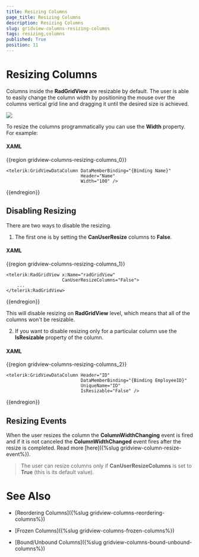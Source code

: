 ```yaml
---
title: Resizing Columns
page_title: Resizing Columns
description: Resizing Columns
slug: gridview-columns-resizing-columns
tags: resizing,columns
published: True
position: 11
---
```


# Resizing Columns

Columns inside the __RadGridView__ are resizable by default. The user is able to easily change the column width by positioning the mouse over the columns vertical grid line and dragging it until the desired size is achieved.

![](images/RadGridView_ResizingColumns_1.png)

To resize the columns programmatically you can use the __Width__ property. For example:

#### __XAML__

{{region gridview-columns-resizing-columns_0}}

	<telerik:GridViewDataColumn DataMemberBinding="{Binding Name}"
                                Header="Name"
                                Width="100" />
{{endregion}}

## Disabling Resizing

There are two ways to disable the resizing. 
1. The first one is by setting the __CanUserResize__ columns to __False__.

#### __XAML__

{{region gridview-columns-resizing-columns_1}}

	<telerik:RadGridView x:Name="radGridView"
	                     CanUserResizeColumns="False">
	    ...
	</telerik:RadGridView>
{{endregion}}

This will disable resizing on __RadGridView__ level, which means that all of the columns won't be resizable. 

2. If you want to disable resizing only for a particular column use the __IsResizable__ property of the column.

#### __XAML__

{{region gridview-columns-resizing-columns_2}}

	<telerik:GridViewDataColumn Header="ID"
                                DataMemberBinding="{Binding EmployeeID}"
                                UniqueName="ID" 
                                IsResizable="False" />
{{endregion}}

## Resizing Events

When the user resizes the column the __ColumnWidthChanging__ event is fired and if it is not canceled the __ColumnWidthChanged__ event fires after the resize is completed. Read more [here]({%slug gridview-column-resize-event%}).

>The user can resize columns only if __CanUserResizeColumns__ is set to __True__ (this is its default value).

# See Also

 * [Reordering Columns]({%slug gridview-columns-reordering-columns%})

 * [Frozen Columns]({%slug gridview-columns-frozen-columns%})

 * [Bound/Unbound Columns]({%slug gridview-columns-bound-unbound-columns%})
